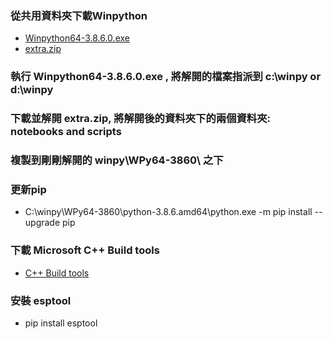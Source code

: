 
### 從共用資料夾下載Winpython
* [Winpython64-3.8.6.0.exe](https://drive.google.com/file/d/1UU-sVgKU6MAgl-4seT15qCmeri-l_LFp/view?usp=sharing)
* [extra.zip](https://drive.google.com/file/d/1tYuWsuAXgqHRYW1j9EfnmUi_A08Inq7O/view?usp=sharing)
### 執行 Winpython64-3.8.6.0.exe , 將解開的檔案指派到 c:\winpy or d:\winpy
### 下載並解開 extra.zip, 將解開後的資料夾下的兩個資料夾: notebooks and scripts 
###  複製到剛剛解開的 winpy\WPy64-3860\ 之下
### 更新pip
* C:\winpy\WPy64-3860\python-3.8.6.amd64\python.exe -m pip install --upgrade pip
### 下載 Microsoft C++ Build tools
* [C++ Build tools](https://go.microsoft.com/fwlink/?LinkId=691126)
### 安裝 esptool
* pip install esptool
